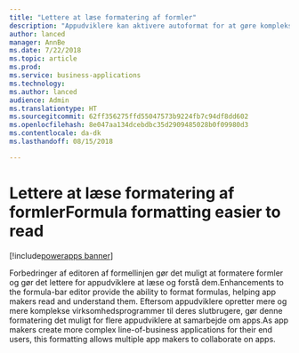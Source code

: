 ```yaml
---
title: "Lettere at læse formatering af formler"
description: "Appudviklere kan aktivere autoformat for at gøre komplekse formler lettere at forstå"
author: lanced
manager: AnnBe
ms.date: 7/22/2018
ms.topic: article
ms.prod: 
ms.service: business-applications
ms.technology: 
ms.author: lanced
audience: Admin
ms.translationtype: HT
ms.sourcegitcommit: 62ff356275ffd55047573b9224fb7c94df8dd602
ms.openlocfilehash: 8e047aa134dcebdbc35d2909485028b0f09980d3
ms.contentlocale: da-dk
ms.lasthandoff: 08/15/2018

---
```

# <a name="formula-formatting-easier-to-read"></a><span data-ttu-id="76372-103">Lettere at læse formatering af formler</span><span class="sxs-lookup"><span data-stu-id="76372-103">Formula formatting easier to read</span></span>

[!include[powerapps banner](../includes/powerapps.md)]




<span data-ttu-id="76372-104">Forbedringer af editoren af formellinjen gør det muligt at formatere formler og gør det lettere for appudviklere at læse og forstå dem.</span><span class="sxs-lookup"><span data-stu-id="76372-104">Enhancements to the formula-bar editor provide the ability to format formulas, helping app makers read and understand them.</span></span> <span data-ttu-id="76372-105">Eftersom appudviklere opretter mere og mere komplekse virksomhedsprogrammer til deres slutbrugere, gør denne formatering det muligt for flere appudviklere at samarbejde om apps.</span><span class="sxs-lookup"><span data-stu-id="76372-105">As app makers create more complex line-of-business applications for their end users, this formatting allows multiple app makers to collaborate on apps.</span></span>

